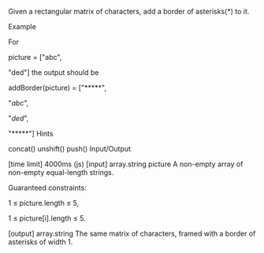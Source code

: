 Given a rectangular matrix of characters, add a border of asterisks(\*) to it.

Example

For

picture = ["abc",

"ded"]
the output should be

addBorder(picture) = ["*****",

"*abc*",

"*ded*",

"*****"]
Hints

concat()
unshift()
push()
Input/Output

[time limit] 4000ms (js)
[input] array.string picture
A non-empty array of non-empty equal-length strings.

Guaranteed constraints:

1 ≤ picture.length ≤ 5,

1 ≤ picture[i].length ≤ 5.

[output] array.string
The same matrix of characters, framed with a border of asterisks of width 1.
